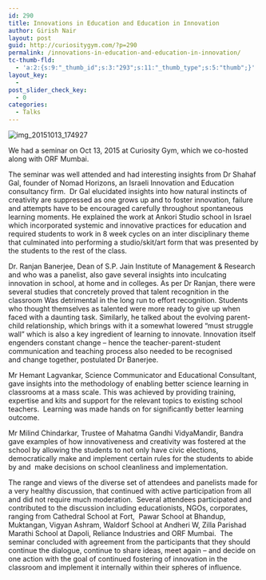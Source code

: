 ```yaml
---
id: 290
title: Innovations in Education and Education in Innovation
author: Girish Nair
layout: post
guid: http://curiositygym.com/?p=290
permalink: /innovations-in-education-and-education-in-innovation/
tc-thumb-fld:
  - 'a:2:{s:9:"_thumb_id";s:3:"293";s:11:"_thumb_type";s:5:"thumb";}'
layout_key:
  - 
post_slider_check_key:
  - 0
categories:
  - Talks
---
```


![img_20151013_174927](https://cloud.githubusercontent.com/assets/4735401/10969068/ecbaf188-83eb-11e5-88f4-f8dadf759228.jpg)

We had a seminar on Oct 13, 2015 at Curiosity Gym, which we co-hosted along with ORF Mumbai.

The seminar was well attended and had interesting insights from Dr Shahaf Gal, founder of Nomad Horizons, an Israeli Innovation and Education consultancy firm.  Dr Gal elucidated insights into how natural instincts of creativity are suppressed as one grows up and to foster innovation, failure and attempts have to be encouraged carefully throughout spontaneous learning moments. He explained the work at Ankori Studio school in Israel which incorporated systemic and innovative practices for education and required students to work in 8 week cycles on an inter disciplinary theme that culminated into performing a studio/skit/art form that was presented by the students to the rest of the class.

Dr. Ranjan Banerjee, Dean of S.P. Jain Institute of Management & Research and who was a panelist, also gave several insights into inculcating innovation in school, at home and in colleges. As per Dr Ranjan, there were several studies that concretely proved that talent recognition in the classroom Was detrimental in the long run to effort recognition. Students who thought themselves as talented were more ready to give up when faced with a daunting task. Similarly, he talked about the evolving parent-child relationship, which brings with it a somewhat lowered &#8220;must struggle wall&#8221; which is also a key ingredient of learning to innovate. Innovation itself engenders constant change &#8211; hence the teacher-parent-student communication and teaching process also needed to be recognised and change together, postulated Dr Banerjee.

Mr Hemant Lagvankar, Science Communicator and Educational Consultant, gave insights into the methodology of enabling better science learning in classrooms at a mass scale. This was achieved by providing training, expertise and kits and support for the relevant topics to existing school teachers.  Learning was made hands on for significantly better learning outcome.

Mr Milind Chindarkar, Trustee of Mahatma Gandhi VidyaMandir, Bandra gave examples of how innovativeness and creativity was fostered at the school by allowing the students to not only have civic elections, democratically make and implement certain rules for the students to abide by and  make decisions on school cleanliness and implementation.

The range and views of the diverse set of attendees and panelists made for a very healthy discussion, that continued with active participation from all and did not require much moderation.  Several attendees participated and contributed to the discussion including educationists, NGOs, corporates, ranging from Cathedral School at Fort,  Pawar School at Bhandup, Muktangan, Vigyan Ashram, Waldorf School at Andheri W, Zilla Parishad Marathi School at Dapoli, Reliance Industries and ORF Mumbai.  The seminar concluded with agreement from the participants that they should continue the dialogue, continue to share ideas, meet again &#8211; and decide on one action with the goal of continued fostering of innovation in the classroom and implement it internally within their spheres of influence.


